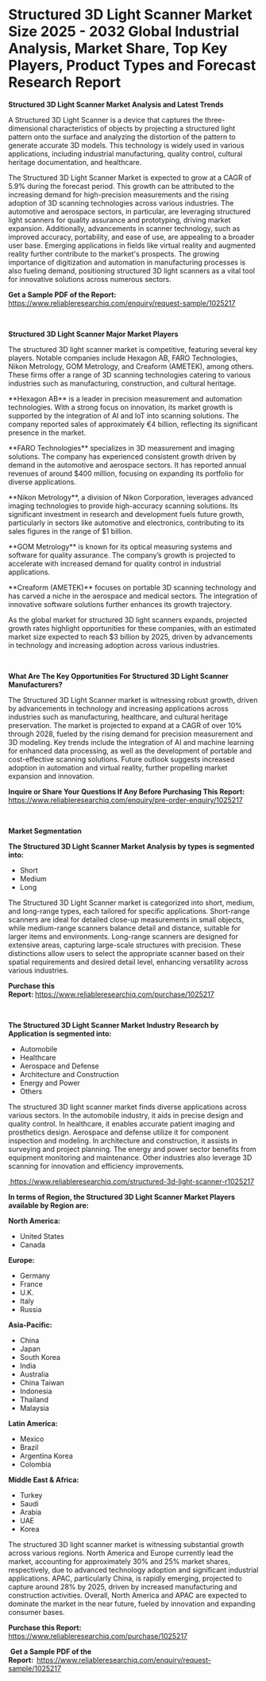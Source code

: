 <p><h1>Structured 3D Light Scanner Market Size 2025 - 2032 Global Industrial Analysis, Market Share, Top Key Players, Product Types and Forecast Research Report</h1></p><p><strong>Structured 3D Light Scanner Market Analysis and Latest Trends</strong></p>
<p><p>A Structured 3D Light Scanner is a device that captures the three-dimensional characteristics of objects by projecting a structured light pattern onto the surface and analyzing the distortion of the pattern to generate accurate 3D models. This technology is widely used in various applications, including industrial manufacturing, quality control, cultural heritage documentation, and healthcare.</p><p>The Structured 3D Light Scanner Market is expected to grow at a CAGR of 5.9% during the forecast period. This growth can be attributed to the increasing demand for high-precision measurements and the rising adoption of 3D scanning technologies across various industries. The automotive and aerospace sectors, in particular, are leveraging structured light scanners for quality assurance and prototyping, driving market expansion. Additionally, advancements in scanner technology, such as improved accuracy, portability, and ease of use, are appealing to a broader user base. Emerging applications in fields like virtual reality and augmented reality further contribute to the market's prospects. The growing importance of digitization and automation in manufacturing processes is also fueling demand, positioning structured 3D light scanners as a vital tool for innovative solutions across numerous sectors.</p></p>
<p><strong>Get a Sample PDF of the Report:&nbsp;</strong> <a href="https://www.reliableresearchiq.com/enquiry/request-sample/1025217?utm_campaign=3198&utm_medium=2&utm_source=Github&utm_content=ia&utm_term=19042025&utm_id=structured-3d-light-scanner">https://www.reliableresearchiq.com/enquiry/request-sample/1025217</a></p>
<p>&nbsp;</p>
<p><strong>Structured 3D Light Scanner Major Market Players</strong></p>
<p><p>The structured 3D light scanner market is competitive, featuring several key players. Notable companies include Hexagon AB, FARO Technologies, Nikon Metrology, GOM Metrology, and Creaform (AMETEK), among others. These firms offer a range of 3D scanning technologies catering to various industries such as manufacturing, construction, and cultural heritage.</p><p>**Hexagon AB** is a leader in precision measurement and automation technologies. With a strong focus on innovation, its market growth is supported by the integration of AI and IoT into scanning solutions. The company reported sales of approximately €4 billion, reflecting its significant presence in the market.</p><p>**FARO Technologies** specializes in 3D measurement and imaging solutions. The company has experienced consistent growth driven by demand in the automotive and aerospace sectors. It has reported annual revenues of around $400 million, focusing on expanding its portfolio for diverse applications.</p><p>**Nikon Metrology**, a division of Nikon Corporation, leverages advanced imaging technologies to provide high-accuracy scanning solutions. Its significant investment in research and development fuels future growth, particularly in sectors like automotive and electronics, contributing to its sales figures in the range of $1 billion.</p><p>**GOM Metrology** is known for its optical measuring systems and software for quality assurance. The company’s growth is projected to accelerate with increased demand for quality control in industrial applications. </p><p>**Creaform (AMETEK)** focuses on portable 3D scanning technology and has carved a niche in the aerospace and medical sectors. The integration of innovative software solutions further enhances its growth trajectory.</p><p>As the global market for structured 3D light scanners expands, projected growth rates highlight opportunities for these companies, with an estimated market size expected to reach $3 billion by 2025, driven by advancements in technology and increasing adoption across various industries.</p></p>
<p>&nbsp;</p>
<p><strong>What Are The Key Opportunities For Structured 3D Light Scanner Manufacturers?</strong></p>
<p><p>The Structured 3D Light Scanner market is witnessing robust growth, driven by advancements in technology and increasing applications across industries such as manufacturing, healthcare, and cultural heritage preservation. The market is projected to expand at a CAGR of over 10% through 2028, fueled by the rising demand for precision measurement and 3D modeling. Key trends include the integration of AI and machine learning for enhanced data processing, as well as the development of portable and cost-effective scanning solutions. Future outlook suggests increased adoption in automation and virtual reality, further propelling market expansion and innovation.</p></p>
<p><strong>Inquire or Share Your Questions If Any Before Purchasing This Report:</strong> <a href="https://www.reliableresearchiq.com/enquiry/pre-order-enquiry/1025217?utm_campaign=3198&utm_medium=2&utm_source=Github&utm_content=ia&utm_term=19042025&utm_id=structured-3d-light-scanner">https://www.reliableresearchiq.com/enquiry/pre-order-enquiry/1025217</a></p>
<p>&nbsp;</p>
<p><strong>Market Segmentation</strong></p>
<p><strong>The Structured 3D Light Scanner Market Analysis by types is segmented into:</strong></p>
<p><ul><li>Short</li><li>Medium</li><li>Long</li></ul></p>
<p><p>The Structured 3D Light Scanner market is categorized into short, medium, and long-range types, each tailored for specific applications. Short-range scanners are ideal for detailed close-up measurements in small objects, while medium-range scanners balance detail and distance, suitable for larger items and environments. Long-range scanners are designed for extensive areas, capturing large-scale structures with precision. These distinctions allow users to select the appropriate scanner based on their spatial requirements and desired detail level, enhancing versatility across various industries.</p></p>
<p><strong>Purchase this Report:&nbsp;</strong><a href="https://www.reliableresearchiq.com/purchase/1025217?utm_campaign=3198&utm_medium=2&utm_source=Github&utm_content=ia&utm_term=19042025&utm_id=structured-3d-light-scanner">https://www.reliableresearchiq.com/purchase/1025217</a></p>
<p>&nbsp;</p>
<p><strong>The Structured 3D Light Scanner Market Industry Research by Application is segmented into:</strong></p>
<p><ul><li>Automobile</li><li>Healthcare</li><li>Aerospace and Defense</li><li>Architecture and Construction</li><li>Energy and Power</li><li>Others</li></ul></p>
<p><p>The structured 3D light scanner market finds diverse applications across various sectors. In the automobile industry, it aids in precise design and quality control. In healthcare, it enables accurate patient imaging and prosthetics design. Aerospace and defense utilize it for component inspection and modeling. In architecture and construction, it assists in surveying and project planning. The energy and power sector benefits from equipment monitoring and maintenance. Other industries also leverage 3D scanning for innovation and efficiency improvements.</p></p>
<p><a href="https://www.reliableresearchiq.com/structured-3d-light-scanner-r1025217?utm_campaign=3198&utm_medium=2&utm_source=Github&utm_content=ia&utm_term=19042025&utm_id=structured-3d-light-scanner">&nbsp;https://www.reliableresearchiq.com/structured-3d-light-scanner-r1025217</a></p>
<p><strong>In terms of Region, the Structured 3D Light Scanner Market Players available by Region are:</strong></p>
<p>
    <p> <strong> North America: </strong>
        <ul>
            <li>United States</li>
            <li>Canada</li>
        </ul>
        </p> 
    <p> <strong> Europe: </strong>
        <ul>
            <li>Germany</li>
            <li>France</li>
            <li>U.K.</li>
            <li>Italy</li>
            <li>Russia</li>
        </ul>
        </p> 
    <p> <strong> Asia-Pacific: </strong>
        <ul>
            <li>China</li>
            <li>Japan</li>
            <li>South Korea</li>
            <li>India</li>
            <li>Australia</li>
            <li>China Taiwan</li>
            <li>Indonesia</li>
            <li>Thailand</li>
            <li>Malaysia</li>
        </ul>
        </p> 
    <p> <strong> Latin America: </strong>
        <ul>
            <li>Mexico</li>
            <li>Brazil</li>
            <li>Argentina Korea</li>
            <li>Colombia</li>
        </ul>
        </p> 
    <p> <strong> Middle East & Africa: </strong>
        <ul>
            <li>Turkey</li>
            <li>Saudi</li>
            <li>Arabia</li>
            <li>UAE</li>
            <li>Korea</li>
        </ul>
    </p>
    </p>
<p><p>The structured 3D light scanner market is witnessing substantial growth across various regions. North America and Europe currently lead the market, accounting for approximately 30% and 25% market shares, respectively, due to advanced technology adoption and significant industrial applications. APAC, particularly China, is rapidly emerging, projected to capture around 28% by 2025, driven by increased manufacturing and construction activities. Overall, North America and APAC are expected to dominate the market in the near future, fueled by innovation and expanding consumer bases.</p></p>
<p><strong>Purchase this Report: </strong><a href="https://www.reliableresearchiq.com/purchase/1025217?utm_campaign=3198&utm_medium=2&utm_source=Github&utm_content=ia&utm_term=19042025&utm_id=structured-3d-light-scanner">https://www.reliableresearchiq.com/purchase/1025217</a></p>
<p>&nbsp;<strong>Get a Sample PDF of the Report:&nbsp;&nbsp;</strong><a href="https://www.reliableresearchiq.com/enquiry/request-sample/1025217?utm_campaign=3198&utm_medium=2&utm_source=Github&utm_content=ia&utm_term=19042025&utm_id=structured-3d-light-scanner">https://www.reliableresearchiq.com/enquiry/request-sample/1025217</a></p>
<p><strong></strong></p>
<p><p></p><p></p><p></p></p>
